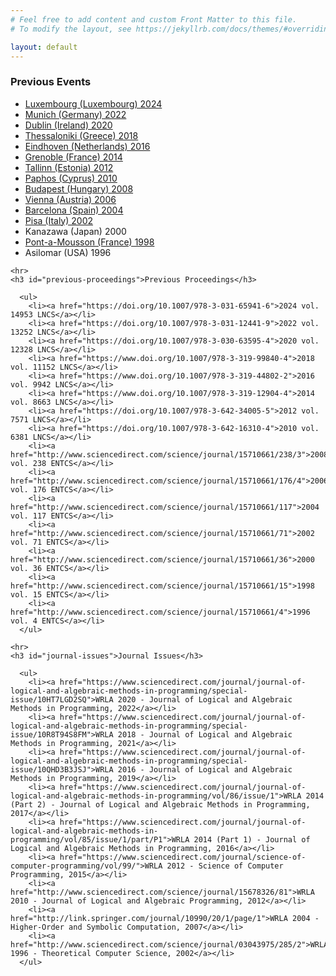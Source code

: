 ```yaml
---
# Feel free to add content and custom Front Matter to this file.
# To modify the layout, see https://jekyllrb.com/docs/themes/#overriding-theme-defaults

layout: default
---
```


<div class="article__content" itemprop="articleBody">
    <h3 id="paper-submission">Previous Events</h3>
      <ul>
        <li><a href="https://wrla2024.gitlab.io/">Luxembourg (Luxembourg) 2024</a></li>
        <li><a href="http://sv.postech.ac.kr/wrla2022/">Munich (Germany) 2022</a></li>
        <li><a href="https://wrla2020.webs.upv.es/">Dublin (Ireland) 2020</a></li>
        <li><a href="https://project.inria.fr/wrla18/">Thessaloniki (Greece) 2018</a></li>
        <li><a href="https://fmse.info.uaic.ro/event/wrla2016/">Eindhoven (Netherlands) 2016</a></li>
        <li><a href="http://elp.webs.upv.es/workshops/wrla2014/">Grenoble (France) 2014</a></li>
        <li><a href="http://wrla2012.lcc.uma.es/">Tallinn (Estonia) 2012</a></li>
        <li><a href="http://wrla10.ifi.uio.no/">Paphos (Cyprus) 2010</a></li>
        <li><a href="http://wrla08.cs.uiuc.edu/">Budapest (Hungary) 2008</a></li>
        <li><a href="http://www-formal.stanford.edu/clt/WRLA06/">Vienna (Austria) 2006</a></li>
        <li><a href="http://www.fdi.ucm.es/wrla2004/">Barcelona (Spain) 2004</a></li>
        <li><a href="http://www.di.unipi.it/wrla2002/">Pisa (Italy) 2002</a></li>
        <li>Kanazawa (Japan) 2000</li>
        <li><a href="http://rewriting.loria.fr/WRLA-98/">Pont-a-Mousson (France) 1998</a></li>
        <li>Asilomar (USA) 1996</li>
      </ul>
      
    <hr>
    <h3 id="previous-proceedings">Previous Proceedings</h3>
      
      <ul>
        <li><a href="https://doi.org/10.1007/978-3-031-65941-6">2024 vol. 14953 LNCS</a></li>
        <li><a href="https://doi.org/10.1007/978-3-031-12441-9">2022 vol. 13252 LNCS</a></li>
        <li><a href="https://doi.org/10.1007/978-3-030-63595-4">2020 vol. 12328 LNCS</a></li>
        <li><a href="https://www.doi.org/10.1007/978-3-319-99840-4">2018 vol. 11152 LNCS</a></li>
        <li><a href="https://www.doi.org/10.1007/978-3-319-44802-2">2016 vol. 9942 LNCS</a></li>
        <li><a href="https://www.doi.org/10.1007/978-3-319-12904-4">2014 vol. 8663 LNCS</a></li>
        <li><a href="https://doi.org/10.1007/978-3-642-34005-5">2012 vol. 7571 LNCS</a></li>
        <li><a href="https://doi.org/10.1007/978-3-642-16310-4">2010 vol. 6381 LNCS</a></li>
        <li><a href="http://www.sciencedirect.com/science/journal/15710661/238/3">2008 vol. 238 ENTCS</a></li>
        <li><a href="http://www.sciencedirect.com/science/journal/15710661/176/4">2006 vol. 176 ENTCS</a></li>
        <li><a href="http://www.sciencedirect.com/science/journal/15710661/117">2004 vol. 117 ENTCS</a></li>
        <li><a href="http://www.sciencedirect.com/science/journal/15710661/71">2002 vol. 71 ENTCS</a></li>
        <li><a href="http://www.sciencedirect.com/science/journal/15710661/36">2000 vol. 36 ENTCS</a></li>
        <li><a href="http://www.sciencedirect.com/science/journal/15710661/15">1998 vol. 15 ENTCS</a></li>
        <li><a href="http://www.sciencedirect.com/science/journal/15710661/4">1996 vol. 4 ENTCS</a></li>
      </ul>
      
    <hr>
    <h3 id="journal-issues">Journal Issues</h3>
      
      <ul>
        <li><a href="https://www.sciencedirect.com/journal/journal-of-logical-and-algebraic-methods-in-programming/special-issue/10HT7LGD2SQ">WRLA 2020 - Journal of Logical and Algebraic Methods in Programming, 2022</a></li>
        <li><a href="https://www.sciencedirect.com/journal/journal-of-logical-and-algebraic-methods-in-programming/special-issue/10R8T94S8FM">WRLA 2018 - Journal of Logical and Algebraic Methods in Programming, 2021</a></li>
        <li><a href="https://www.sciencedirect.com/journal/journal-of-logical-and-algebraic-methods-in-programming/special-issue/10QHD3B3JSJ">WRLA 2016 - Journal of Logical and Algebraic Methods in Programming, 2019</a></li>
        <li><a href="https://www.sciencedirect.com/journal/journal-of-logical-and-algebraic-methods-in-programming/vol/86/issue/1">WRLA 2014 (Part 2) - Journal of Logical and Algebraic Methods in Programming, 2017</a></li>
        <li><a href="https://www.sciencedirect.com/journal/journal-of-logical-and-algebraic-methods-in-programming/vol/85/issue/1/part/P1">WRLA 2014 (Part 1) - Journal of Logical and Algebraic Methods in Programming, 2016</a></li>
        <li><a href="https://www.sciencedirect.com/journal/science-of-computer-programming/vol/99/">WRLA 2012 - Science of Computer Programming, 2015</a></li>
        <li><a href="http://www.sciencedirect.com/science/journal/15678326/81">WRLA 2010 - Journal of Logical and Algebraic Programming, 2012</a></li>
        <li><a href="http://link.springer.com/journal/10990/20/1/page/1">WRLA 2004 - Higher-Order and Symbolic Computation, 2007</a></li>
        <li><a href="http://www.sciencedirect.com/science/journal/03043975/285/2">WRLA 1996 - Theoretical Computer Science, 2002</a></li>
      </ul>
</div>